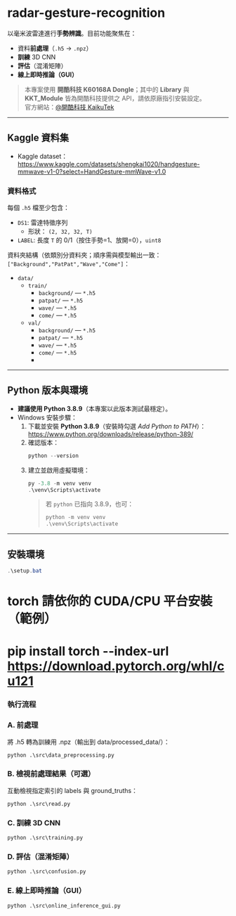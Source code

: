 # radar-gesture-recognition

以毫米波雷達進行**手勢辨識**。目前功能聚焦在：

- 資料**前處理**（`.h5` → `.npz`）
- **訓練** 3D CNN
- **評估**（混淆矩陣）
- **線上即時推論（GUI）**

> 本專案使用 **開酷科技 K60168A Dongle**；其中的 **Library** 與 **KKT_Module** 皆為開酷科技提供之 API，請依原廠指引安裝設定。  
> 官方網站：[@開酷科技 KaikuTek](https://www.kaikutek.com/zh-tw)

---

## Kaggle 資料集

- Kaggle dataset：https://www.kaggle.com/datasets/shengkai1020/handgesture-mmwave-v1-0?select=HandGesture-mmWave-v1.0

### 資料格式

每個 `.h5` 檔至少包含：

- `DS1`: 雷達特徵序列  
  - 形狀： `(2, 32, 32, T)`  
- `LABEL`: 長度 `T` 的 0/1（按住手勢=1、放開=0），`uint8`

資料夾結構（依類別分資料夾；順序需與模型輸出一致：`["Background","PatPat","Wave","Come"]`：
- `data/`
  - `train/`
    - `background/` — `*.h5`
    - `patpat/` — `*.h5`
    - `wave/` — `*.h5`
    - `come/` — `*.h5`
  - `val/`
    - `background/` — `*.h5`
    - `patpat/` — `*.h5`
    - `wave/` — `*.h5`
    - `come/` — `*.h5`
    - 
---

## Python 版本與環境

- **建議使用 Python 3.8.9**（本專案以此版本測試最穩定）。
- Windows 安裝步驟：
  1. 下載並安裝 **Python 3.8.9**（安裝時勾選 *Add Python to PATH*）：<https://www.python.org/downloads/release/python-389/>
  2. 確認版本：
     ```powershell
     python --version
     ```
  3. 建立並啟用虛擬環境：
     ```powershell
     py -3.8 -m venv venv
     .\venv\Scripts\activate
     ```
     > 若 `python` 已指向 3.8.9，也可：
     > ```powershell
     > python -m venv venv
     > .\venv\Scripts\activate
     > ```

---

## 安裝環境

```powershell
.\setup.bat
```
# torch 請依你的 CUDA/CPU 平台安裝（範例）
# pip install torch --index-url https://download.pytorch.org/whl/cu121

### 執行流程
### A. 前處理
將 .h5 轉為訓練用 .npz（輸出到 data/processed_data/）：
```
python .\src\data_preprocessing.py
```
### B. 檢視前處理結果（可選）
互動檢視指定索引的 labels 與 ground_truths：
```
python .\src\read.py
```
### C. 訓練 3D CNN
```
python .\src\training.py
```
### D. 評估（混淆矩陣）
```
python .\src\confusion.py
```
### E. 線上即時推論（GUI）
```
python .\src\online_inference_gui.py
```
